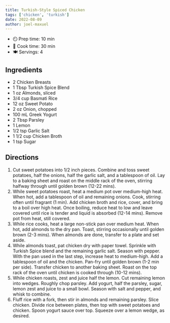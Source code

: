 ```yaml
---
title: Turkish-Style Spiced Chicken
tags: ['chicken', 'turkish']
date: 2022-08-09
author: joel-maxuel
---
```


- ⏲️ Prep time: 10 min
- 🍳 Cook time: 30 min
- 🍽️ Servings: 4

## Ingredients

- 2 Chicken Breasts
- 1 Tbsp Turkish Spice Blend
- 1 oz Almonds, sliced
- 3/4 cup Basmati Rice
- 12 oz Sweet Potato
- 2 oz Onion, chopped
- 100 mL Greek Yogurt
- 2 Tbsp Parsley
- 1 Lemon
- 1/2 tsp Garlic Salt
- 1 1/2 cup Chicken Broth
- 1 tsp Sugar

## Directions

1. Cut sweet potatoes into 1/2 inch pieces. Combine and toss sweet potatoes, half the onions, half the garlic salt, and a tablespoon of oil. Lay to a baking sheet and roast on the middle rack of the oven, stirring halfway through until golden brown (12-22 mins).
2. While sweet potatoes roast, heat a medium pot over medium-high heat. When hot, add a tablespoon of oil and remaining onions. Cook, stirring often until fragrant (1 min). Add chicken broth and rice, cover, and bring to a boil over high heat. Once boiling, reduce heat to low and leave covered until rice is tender and liquid is absorbed (12-14 mins). Remove pot from heat, still covered.
3. While rice cooks, heat a large non-stick pan over medium heat. When hot, add almonds to the dry pan. Toast, stirring occasionally until golden brown (2-3 mins). When almonds are done, transfer to a plate and set aside.
4. While almonds toast, pat chicken dry with paper towel. Sprinkle with Turkish Spice blend and the remaining garlic salt. Season with pepper. With the pan used in the last step, increase heat to medium-high. Add a tablespoon of oil and the chicken. Pan-fry until golden brown (1-2 min per side). Transfer chicken to another baking sheet. Roast on the top rack of the oven until chicken is cooked through (10-12 mins).
5. While chicken roasts, zest and juice half the lemon. Cut remaining lemon into wedges. Roughly chop parsley. Add yogurt, half the parsley, sugar, lemon zest and juice to a small bowl. Season with salt and pepper, and whisk to combine.
6. Fluff rice with a fork, then stir in almonds and remaining parsley. Slice chicken. Divide rice between plates, then top with sweet potatoes and chicken. Spoon yogurt sauce over top. Squeeze over a lemon wedge, as desired.
